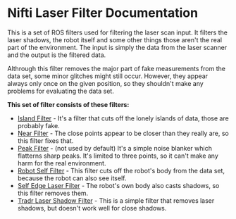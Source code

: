 # Nifti Laser Filter Documentation

This is a set of ROS filters used for filtering the laser scan input. It filters the laser shadows, the robot itself and some other things those aren't the real part of the environment. The input is simply the data from the laser scanner and the output is the filtered data.

Althrough this filter removes the major part of fake measurements from the data set, some minor glitches might still occur. However, they appear always only once on the given position, so they shouldn't make any problems for evaluating the data set.

**This set of filter consists of these filters:**

* [Island Filter](IslandFilter.md) - It's a filter that cuts off the lonely islands of data, those are probably fake.
* [Near Filter](NearFilter.md) - The close points appear to be closer than they really are, so this filter fixes that.
* [Peak Filter](PeakFilter.md) - (not used by default) It's a simple noise blanker which flatterns sharp peaks. It's limited to three points, so it can't make any harm for the real environment.
* [Robot Self Filter](RobotSelfFilter.md) - This filter cuts off the robot's body from the data set, because the robot can also see itself.
* [Self Edge Laser Filter](SelfEdgeLaserFilter.md) - The robot's own body also casts shadows, so this filter removes them.
* [Tradr Laser Shadow Filter](TradrLaserShadowFilter.md) - This is a simple filter that removes laser shadows, but doesn't work well for close shadows.
